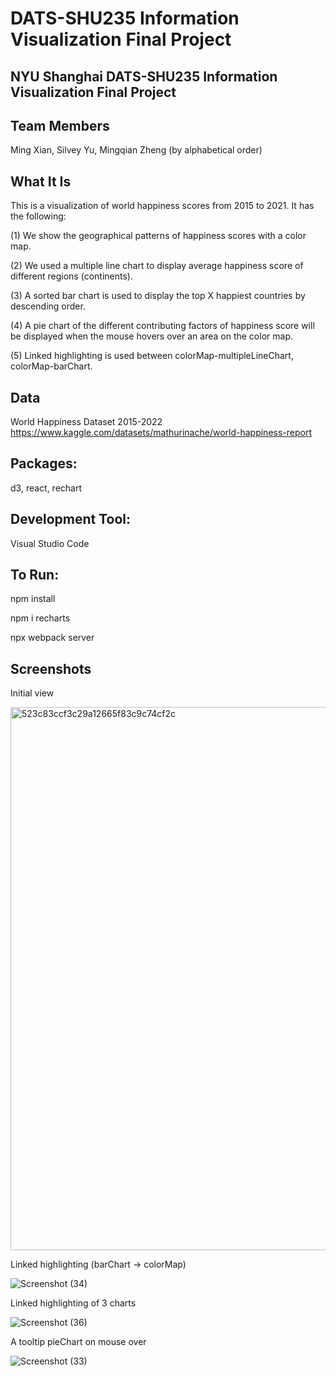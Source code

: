 # DATS-SHU235 Information Visualization Final Project
## NYU Shanghai DATS-SHU235 Information Visualization Final Project

## Team Members
Ming Xian, Silvey Yu, Mingqian Zheng (by alphabetical order)

## What It Is
This is a visualization of world happiness scores from 2015 to 2021. It has the following:

(1) We show the geographical patterns of happiness scores with a color map. 

(2) We used a multiple line chart to display average happiness score of different regions (continents). 

(3) A sorted bar chart is used to display the top X happiest countries by descending order. 

(4) A pie chart of the different contributing factors of happiness score will be displayed when the mouse hovers over an area on the color map.

(5) Linked highlighting is used between colorMap-multipleLineChart, colorMap-barChart.

## Data
World Happiness Dataset 2015-2022
https://www.kaggle.com/datasets/mathurinache/world-happiness-report

## Packages:
d3, react, rechart

## Development Tool:
Visual Studio Code

## To Run:
npm install

npm i recharts

npx webpack server

## Screenshots

Initial view

<img width="869" alt="523c83ccf3c29a12665f83c9c74cf2c" src="https://user-images.githubusercontent.com/74582280/167342015-a1ea8e8e-05b8-4d6e-9b58-7007281e8d5b.png">

Linked highlighting (barChart -> colorMap)

![Screenshot (34)](https://user-images.githubusercontent.com/74582280/167342420-d33a8b91-b310-4fcb-978d-abc8caa49692.png)

Linked highlighting of 3 charts

![Screenshot (36)](https://user-images.githubusercontent.com/74582280/167342489-2a525f08-4e85-4fd4-b8d9-148bde2c265b.png)

A tooltip pieChart on mouse over

![Screenshot (33)](https://user-images.githubusercontent.com/74582280/167342405-dd912b7f-5b78-448a-872e-4dc8e5be9ed8.png)





